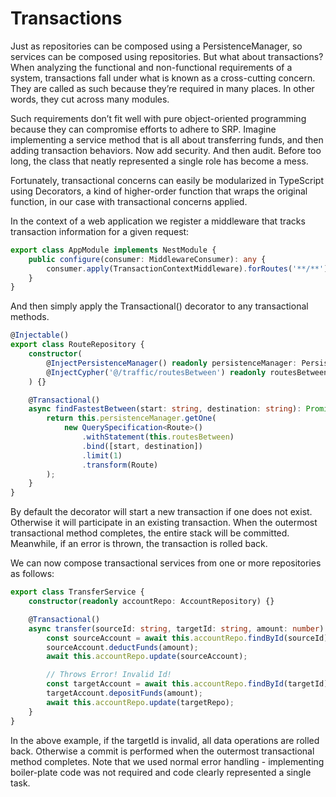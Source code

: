 # Transactions

Just as repositories can be composed using a PersistenceManager, so services can be composed using repositories. But what about transactions? When analyzing the functional and non-functional requirements of a system, transactions fall under what is known as a cross-cutting concern. They are called as such because they’re required in many places. In other words, they cut across many modules.

Such requirements don’t fit well with pure object-oriented programming because they can compromise efforts to adhere to SRP. Imagine implementing a service method that is all about transferring funds, and then adding transaction behaviors. Now add security. And then audit. Before too long, the class that neatly represented a single role has become a mess.

Fortunately, transactional concerns can easily be modularized in TypeScript using Decorators, a kind of higher-order function that wraps the original function, in our case with transactional concerns applied.

In the context of a web application we register a middleware that tracks transaction information for a given request:

```typescript
export class AppModule implements NestModule {
    public configure(consumer: MiddlewareConsumer): any {
        consumer.apply(TransactionContextMiddleware).forRoutes('**/**');
    }
}
```

And then simply apply the Transactional() decorator to any transactional methods.

```typescript
@Injectable()
export class RouteRepository {
    constructor(
        @InjectPersistenceManager() readonly persistenceManager: PersistenceManager,
        @InjectCypher('@/traffic/routesBetween') readonly routesBetween: string
    ) {}

    @Transactional()
    async findFastestBetween(start: string, destination: string): Promise<Route> {
        return this.persistenceManager.getOne(
            new QuerySpecification<Route>()
                .withStatement(this.routesBetween)
                .bind([start, destination])
                .limit(1)
                .transform(Route)
        );
    }
}
```

By default the decorator will start a new transaction if one does not exist. Otherwise it will participate in an existing transaction. When the outermost transactional method completes, the entire stack will be committed. Meanwhile, if an error is thrown, the transaction is rolled back.

We can now compose transactional services from one or more repositories as follows:

```typescript
export class TransferService {
    constructor(readonly accountRepo: AccountRepository) {}

    @Transactional()
    async transfer(sourceId: string, targetId: string, amount: number): Promise<void> {
        const sourceAccount = await this.accountRepo.findById(sourceId);
        sourceAccount.deductFunds(amount);
        await this.accountRepo.update(sourceAccount);

        // Throws Error! Invalid Id!
        const targetAccount = await this.accountRepo.findById(targetId);
        targetAccount.depositFunds(amount);
        await this.accountRepo.update(targetRepo);
    }
}
```

In the above example, if the targetId is invalid, all data operations are rolled back. Otherwise a commit is performed when the outermost transactional method completes. Note that we used normal error handling - implementing boiler-plate code was not required and code clearly represented a single task.
